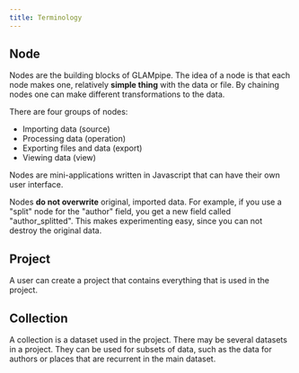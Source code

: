 ```yaml
---
title: Terminology
---
```


## Node
Nodes are the building blocks of GLAMpipe. The idea of a node is that each node makes one, relatively **simple thing** with the data or file. By chaining nodes one can make different transformations to the data.

There are four groups of nodes:
* Importing data (source)
* Processing data (operation)
* Exporting files and data (export)
* Viewing data (view)

Nodes are mini-applications written in Javascript that can have their own user interface.  

Nodes **do not overwrite** original, imported data. For example, if you use a "split" node for the "author" field, you get a new field called "author_splitted". This makes experimenting easy, since you can not destroy the original data.
    
## Project
A user can create a project that contains everything that is used in the project.

## Collection
A collection is a dataset used in the project. There may be several datasets in a project. They can be used for subsets of data, such as the data for authors or places that are recurrent in the main dataset.


